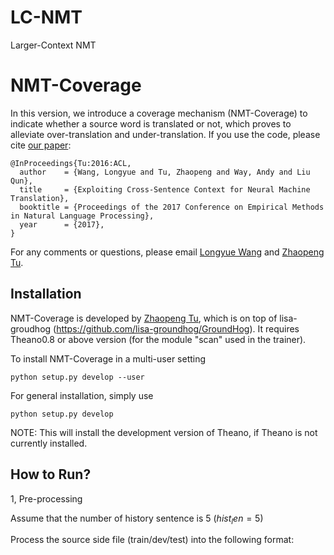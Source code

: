 # LC-NMT
Larger-Context NMT

NMT-Coverage
===========================

In this version, we introduce a coverage mechanism (NMT-Coverage) to indicate whether a source word is translated or not, which proves to alleviate over-translation and under-translation. If you use the code, please cite <a href="http://arxiv.org/abs/1601.04811">our paper</a>:

<pre><code>@InProceedings{Tu:2016:ACL,
  author    = {Wang, Longyue and Tu, Zhaopeng and Way, Andy and Liu Qun},
  title     = {Exploiting Cross-Sentence Context for Neural Machine Translation},
  booktitle = {Proceedings of the 2017 Conference on Empirical Methods in Natural Language Processing},
  year      = {2017},
}
</code></pre>

For any comments or questions, please  email <a href="mailto:vincentwang0229@gmail.com">Longyue Wang</a> and <a href="mailto:tuzhaopeng@gmail.com">Zhaopeng Tu</a>.


Installation
------------

NMT-Coverage is developed by <a href="http://www.zptu.net">Zhaopeng Tu</a>, which is on top of lisa-groudhog (https://github.com/lisa-groundhog/GroundHog). It requires Theano0.8 or above version (for the module "scan" used in the trainer).

To install NMT-Coverage in a multi-user setting

``python setup.py develop --user``

For general installation, simply use

``python setup.py develop``

NOTE: This will install the development version of Theano, if Theano is not currently installed.


How to Run?
--------------------------

1, Pre-processing

Assume that the number of history sentence is 5 ($hist_len = 5$)

Process the source side file (train/dev/test) into the following format:



